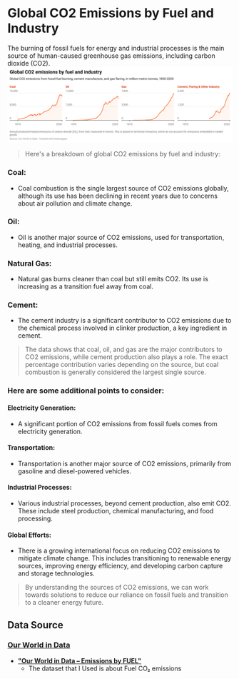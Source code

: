 # Global CO2 Emissions by Fuel and Industry

The burning of fossil fuels for energy and industrial processes is the main source of human-caused greenhouse gas emissions, including carbon dioxide (CO2). 
![Emissions Per Industry](https://github.com/MMS-21/Data-Visualization-/blob/8fa2fa0335fbb717a02530e82b8d0a165bd5b59f/Global%20CO2%20Emissions%20by%20Fuel%20and%20Industry/CO2%20FUEL%2C%20INDUSTRY.png)
> Here's a breakdown of global CO2 emissions by fuel and industry:

### Coal: 
- Coal combustion is the single largest source of CO2 emissions globally, although its use has been declining in recent years due to concerns about air pollution and climate change.
### Oil: 
- Oil is another major source of CO2 emissions, used for transportation, heating, and industrial processes.
### Natural Gas: 
- Natural gas burns cleaner than coal but still emits CO2. Its use is increasing as a transition fuel away from coal.
### Cement: 
- The cement industry is a significant contributor to CO2 emissions due to the chemical process involved in clinker production, a key ingredient in cement.
> The data shows that coal, oil, and gas are the major contributors to CO2 emissions, while cement production also plays a role. The exact percentage contribution varies depending on the source, but coal combustion is generally considered the largest single source.
### Here are some additional points to consider:

#### Electricity Generation: 
- A significant portion of CO2 emissions from fossil fuels comes from electricity generation.

#### Transportation: 
- Transportation is another major source of CO2 emissions, primarily from gasoline and diesel-powered vehicles.

#### Industrial Processes: 
- Various industrial processes, beyond cement production, also emit CO2. These include steel production, chemical manufacturing, and food processing.

#### Global Efforts: 
- There is a growing international focus on reducing CO2 emissions to mitigate climate change. This includes transitioning to renewable energy sources, improving energy efficiency, and developing carbon capture and storage technologies.

> By understanding the sources of CO2 emissions, we can work towards solutions to reduce our reliance on fossil fuels and transition to a cleaner energy future.
## Data Source
### [Our World in Data](https://ourworldindata.org/)
- **["Our World in Data – Emissions by FUEL"](https://ourworldindata.org/grapher/co2-by-source)**
  - The dataset that I Used is about Fuel CO₂ emissions
